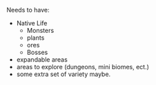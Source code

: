 
Needs to have: 
- Native Life
	- Monsters
	- plants
	- ores
	- Bosses
- expandable areas
- areas to explore (dungeons, mini biomes, ect.)
- some extra set of variety maybe.